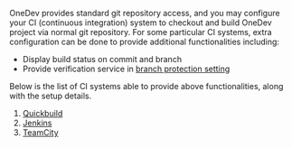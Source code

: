 OneDev provides standard git repository access, and you may configure your CI (continuous integration) system to checkout and build OneDev project via normal git repository. For some particular CI systems, extra configuration can be done to provide additional functionalities including:
* Display build status on commit and branch
* Provide verification service in [branch protection setting](Branch-And-Tag-Protection)

Below is the list of CI systems able to provide above functionalities, along with the setup details.

1. [Quickbuild](Quickbuild)
2. [Jenkins](Jenkins)
3. [TeamCity](Teamcity)
